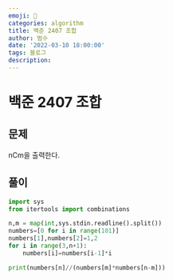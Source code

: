 ```yaml
---
emoji: 🏃
categories: algorithm
title: 백준 2407 조합
author: 범수
date: '2022-03-10 18:00:00'
tags: 블로그
description:
---
```

<!-- 
튜토리얼, 하우 투 가이드, 설명 ,레퍼런스 
https://documentation.divio.com/tutorials/
-->

# 백준 2407 조합

## 문제

nCm을 출력한다.

## 풀이

```python
import sys
from itertools import combinations

n,m = map(int,sys.stdin.readline().split())
numbers=[0 for i in range(101)]
numbers[1],numbers[2]=1,2
for i in range(3,n+1):
    numbers[i]=numbers[i-1]*i

print(numbers[n]//(numbers[m]*numbers[n-m]))
```